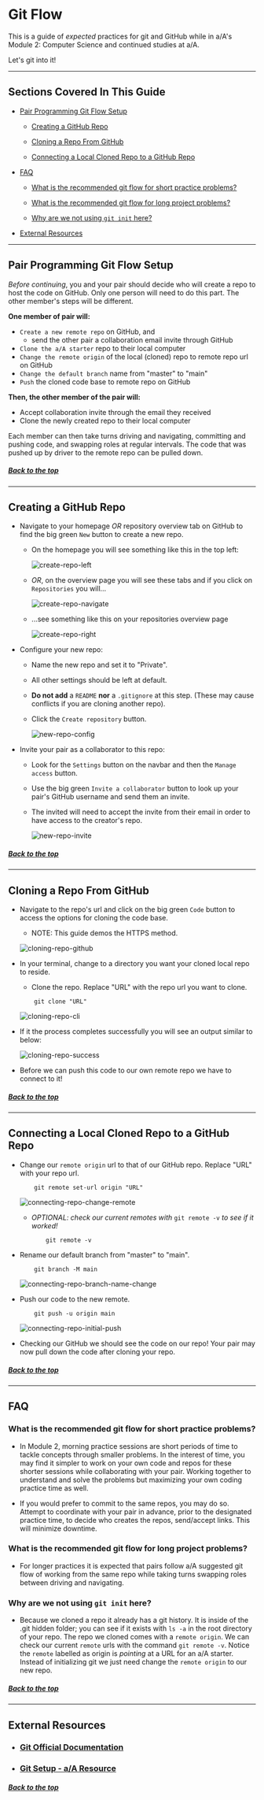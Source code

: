 <!--
This is a guide to advise a/A students transitioning from mod1 to mod2, whom have not yet had sufficient practice with cloning repositories from a/A starters.

The content is currently setup to scale, with certain sections commented out for future versions. The main unique (and scaling) section is the FAQ which can easily be filled with suggestions and documentation to address commonly encountered issues.

-Alex Pezzati 8/13/2021
-->

<!--
TO DO:
 [x] reduce/refine instructions 8/14/2021
 [ ] flesh out FAQ
 [ ] flesh out basic git commands (to act as glossary)
 [x] setup external resources section 8/14/2021
 [ ] flesh out external resources
 [ ] improve quality of screenshots
 -->

# Git Flow

This is a guide of _expected_ practices for git and GitHub while in a/A's Module 2: Computer Science and continued studies at a/A.

Let's git into it!

---

## Sections Covered In This Guide

-   [Pair Programming Git Flow Setup](#pair-programming-git-flow-setup)

    -   [Creating a GitHub Repo](#creating-a-github-repo)

    -   [Cloning a Repo From GitHub](#cloning-a-repo-from-github)

    -   [Connecting a Local Cloned Repo to a GitHub Repo](#connecting-a-local-cloned-repo-to-a-github-repo)

    <!-- For future expansion...  -->
    <!-- -   [Basic Git Commands](#basic-git-commands) -->

-   [FAQ](#faq)

    -   [What is the recommended git flow for short practice problems?](#what-is-the-recommended-git-flow-for-short-practice-problems)

    -   [What is the recommended git flow for long project problems?](#what-is-the-recommended-git-flow-for-long-project-problems)

    -   [Why are we not using `git init` here?](#why-are-we-not-using-git-init-here)

-   [External Resources](#external-resources)

---

## Pair Programming Git Flow Setup

_Before continuing_, you and your pair should decide who will create a repo to host the code on GitHub. Only one person will need to do this part. The other member's steps will be different.

**One member of pair will:**

-   `Create a new remote repo` on GitHub, and
    -   send the other pair a collaboration email invite through GitHub
-   `Clone the a/A starter` repo to their local computer
-   `Change the remote origin` of the local (cloned) repo to remote repo url on GitHub
-   `Change the default branch` name from "master" to "main"
-   `Push` the cloned code base to remote repo on GitHub

**Then, the other member of the pair will:**

-   Accept collaboration invite through the email they received
-   Clone the newly created repo to their local computer

Each member can then take turns driving and navigating, committing and pushing code, and swapping roles at regular intervals. The code that was pushed up by driver to the remote repo can be pulled down.

##### [Back to the top](#git-flow)

---

## Creating a GitHub Repo

-   Navigate to your homepage _OR_ repository overview tab on GitHub to find the big green `New` button to create a new repo.

    -   On the homepage you will see something like this in the top left:

        ![create-repo-left](./images/create-repo-left.png)

    -   _OR_, on the overview page you will see these tabs and if you click on `Repositories` you will...

        ![create-repo-navigate](./images/create-repo-navigate.png)

    -   ...see something like this on your repositories overview page

        ![create-repo-right](./images/create-repo-right.png)

-   Configure your new repo:

    -   Name the new repo and set it to "Private".
    -   All other settings should be left at default.
    -   **Do not add** a `README` **nor** a `.gitignore` at this step. (These may cause conflicts if you are cloning another repo).
    -   Click the `Create repository` button.

        ![new-repo-config](./images/new-repo-config.png)

-   Invite your pair as a collaborator to this repo:

    -   Look for the `Settings` button on the navbar and then the `Manage access` button.
    -   Use the big green `Invite a collaborator` button to look up your pair's GitHub username and send them an invite.
    -   The invited will need to accept the invite from their email in order to have access to the creator's repo.

        ![new-repo-invite](./images/new-repo-invite.png)

##### [Back to the top](#git-flow)

---

## Cloning a Repo From GitHub

-   Navigate to the repo's url and click on the big green `Code` button to access the options for cloning the code base.

    -   NOTE: This guide demos the HTTPS method.

    ![cloning-repo-github](./images/cloning-repo-github.png)

-   In your terminal, change to a directory you want your cloned local repo to reside.

    -   Clone the repo. Replace "URL" with the repo url you want to clone.

    ```
        git clone "URL"
    ```

    ![cloning-repo-cli](./images/cloning-repo-cli.png)

-   If it the process completes successfully you will see an output similar to below:

    ![cloning-repo-success](./images/cloning-repo-success.png)

-   Before we can push this code to our own remote repo we have to connect to it!

##### [Back to the top](#git-flow)

---

## Connecting a Local Cloned Repo to a GitHub Repo

-   Change our `remote origin` url to that of our GitHub repo. Replace "URL" with your repo url.

    ```
        git remote set-url origin "URL"
    ```

    ![connecting-repo-change-remote](./images/connecting-repo-change-remote.png)

    -   _OPTIONAL: check our current remotes with_ `git remote -v` _to see if it worked!_

        ```
            git remote -v
        ```

        <!-- THIS IMAGE SHOULD BE CHANGEDl -->
        <!-- ![connecting-repo-check-remote](./images/connecting-repo-check-remote.png) -->

-   Rename our default branch from "master" to "main".

    ```
        git branch -M main
    ```

    ![connecting-repo-branch-name-change](./images/connecting-repo-branch-name-change.png)

-   Push our code to the new remote.

    ```
        git push -u origin main
    ```

    ![connecting-repo-initial-push](./images/connecting-repo-initial-push.png)

-   Checking our GitHub we should see the code on our repo! Your pair may now pull down the code after cloning your repo.

##### [Back to the top](#git-flow)

---

<!-- For future expansion...  -->
<!-- ## Basic Git Commands

[Git commands official documentation](https://git-scm.com/docs)

##### [Back to the top](#git-flow)

--- -->

## FAQ

### What is the recommended git flow for short practice problems?

-   In Module 2, morning practice sessions are short periods of time to tackle concepts through smaller problems. In the interest of time, you may find it simpler to work on your own code and repos for these shorter sessions while collaborating with your pair. Working together to understand and solve the problems but maximizing your own coding practice time as well.

-   If you would prefer to commit to the same repos, you may do so. Attempt to coordinate with your pair in advance, prior to the designated practice time, to decide who creates the repos, send/accept links. This will minimize downtime.

### What is the recommended git flow for long project problems?

-   For longer practices it is expected that pairs follow a/A suggested git flow of working from the same repo while taking turns swapping roles between driving and navigating.

### Why are we not using `git init` here?

-   Because we cloned a repo it already has a git history. It is inside of the .git hidden folder; you can see if it exists with `ls -a` in the root directory of your repo. The repo we cloned comes with a `remote origin`. We can check our current `remote` urls with the command `git remote -v`. Notice the `remote` labelled as origin is _pointing_ at a URL for an a/A starter. Instead of initializing git we just need change the `remote origin` to our new repo.

##### [Back to the top](#git-flow)

---

## External Resources

-   ### [Git Official Documentation](https://git-scm.com/docs)

-   ### [Git Setup - a/A Resource](https://github.com/appacademy/unified-setup/blob/main/github-setup.md)

##### [Back to the top](#git-flow)
